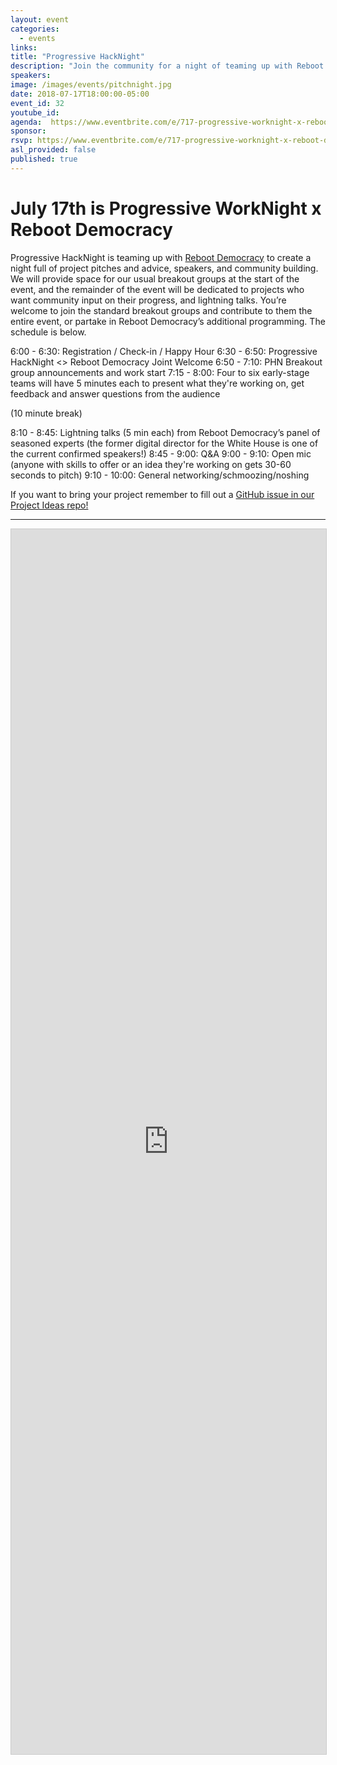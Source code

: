 ```yaml
---
layout: event
categories:
  - events
links:
title: "Progressive HackNight"
description: "Join the community for a night of teaming up with Reboot Democracy full of project pitches and advice, and speakers! Whether you are already collaborating with a group, or want to volunteer for something new, this is a great chance to use your skills and take meaningful action!"
speakers:  
image: /images/events/pitchnight.jpg
date: 2018-07-17T18:00:00-05:00
event_id: 32
youtube_id:
agenda:  https://www.eventbrite.com/e/717-progressive-worknight-x-reboot-democracy-tickets-47959359736
sponsor:
rsvp: https://www.eventbrite.com/e/717-progressive-worknight-x-reboot-democracy-tickets-47959359736
asl_provided: false
published: true
---
```


# July 17th is Progressive WorkNight x Reboot Democracy
Progressive HackNight is teaming up with [Reboot Democracy](www.rebootdem.com) to create a night full of project pitches and advice, speakers, and community building. We will provide space for our usual breakout groups at the start of the event, and the remainder of the event will be dedicated to projects who want community input on their progress, and lightning talks. You’re welcome to join the standard breakout groups and contribute to them the entire event, or partake in Reboot Democracy’s additional programming. The schedule is below.

6:00 - 6:30: Registration / Check-in / Happy Hour
6:30 - 6:50: Progressive HackNight <> Reboot Democracy Joint Welcome
6:50 - 7:10: PHN Breakout group announcements and work start
7:15 - 8:00: Four to six early-stage teams will have 5 minutes each to present what they're working on, get feedback and answer questions from the audience

(10 minute break)

8:10 - 8:45: Lightning talks (5 min each) from Reboot Democracy’s panel of seasoned experts (the former digital director for the White House is one of the current confirmed speakers!)
8:45 - 9:00: Q&A
9:00 - 9:10: Open mic (anyone with skills to offer or an idea they're working on gets 30-60 seconds to pitch)
9:10 - 10:00: General networking/schmoozing/noshing

If you want to bring your project remember to fill out a [GitHub issue in our Project Ideas repo!](https://github.com/ProgressiveHackNight/project-ideas)



<hr/>

<script src="https://static.airtable.com/js/embed/embed_snippet_v1.js"></script><iframe class="airtable-embed airtable-dynamic-height" src="https://airtable.com/embed/shrqfzxfBpxgQZTfD?backgroundColor=purple" frameborder="0" onmousewheel="" width="100%" height="1960" style="background: transparent; border: 1px solid #ccc;"></iframe>
